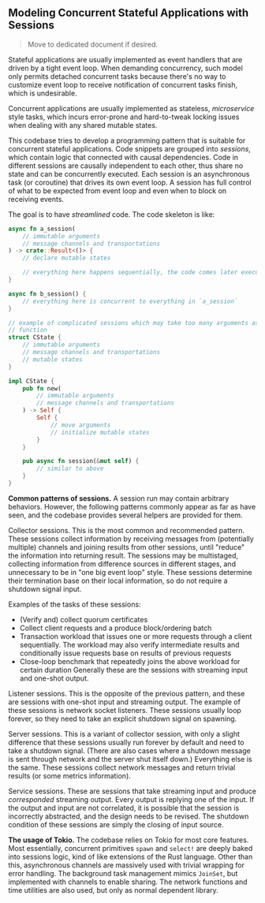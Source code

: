 ## Modeling Concurrent Stateful Applications with Sessions

> Move to dedicated document if desired.

Stateful applications are usually implemented as event handlers that are driven by a tight event loop. When demanding concurrency, such model only permits detached concurrent tasks because there's no way to customize event loop to receive notification of concurrent tasks finish, which is undesirable.

Concurrent applications are usually implemented as stateless, *microservice* style tasks, which incurs error-prone and hard-to-tweak locking issues when dealing with any shared mutable states.

This codebase tries to develop a programming pattern that is suitable for concurrent stateful applications. Code snippets are grouped into *sessions*, which contain logic that connected with causal dependencies. Code in different sessions are causally independent to each other, thus share no state and can be concurrently executed. Each session is an asynchronous task (or coroutine) that drives its own event loop. A session has full control of what to be expected from event loop and even when to block on receiving events.

The goal is to have *streamlined* code. The code skeleton is like:

```rust
async fn a_session(
    // immutable arguments
    // message channels and transportations
) -> crate::Result<()> {
    // declare mutable states

    // everything here happens sequentially, the code comes later executes later
}

async fn b_session() {
    // everything here is concurrent to everything in `a_session`
}

// example of complicated sessions which may take too many arguments as a 
// function
struct CState {
    // immutable arguments
    // message channels and transportations
    // mutable states
}

impl CState {
    pub fn new(
        // immutable arguments
        // message channels and transportations
    ) -> Self {
        Self {
            // move arguments
            // initialize mutable states
        }
    }

    pub async fn session(&mut self) {
        // similar to above
    }
}
```

**Common patterns of sessions.** A session run may contain arbitrary behaviors. However, the following patterns commonly appear as far as have seen, and the codebase provides several helpers are provided for them.

Collector sessions. This is the most common and recommended pattern. These sessions collect information by receiving messages from (potentially multiple) channels and joining results from other sessions, until "reduce" the information into returning result. The sessions may be multistaged, collecting information from difference sources in different stages, and unnecessary to be in "one big event loop" style. These sessions determine their termination base on their local information, so do not require a shutdown signal input.

Examples of the tasks of these sessions:

* (Verify and) collect quorum certificates
* Collect client requests and a produce block/ordering batch
* Transaction workload that issues one or more requests through a client sequentially. The workload may also verify intermediate results and conditionally issue requests base on results of previous requests
* Close-loop benchmark that repeatedly joins the above workload for certain duration
Generally these are the sessions with streaming input and one-shot output.

Listener sessions. This is the opposite of the previous pattern, and these are sessions with one-shot input and streaming output. The example of these sessions is network socket listeners. These sessions usually loop forever, so they need to take an explicit shutdown signal on spawning.

Server sessions. This is a variant of collector session, with only a slight difference that these sessions usually run forever by default and need to take a shutdown signal. (There are also cases where a shutdown message is sent through network and the server shut itself down.) Everything else is the same. These sessions collect network messages and return trivial results (or some metrics information).

Service sessions. These are sessions that take streaming input and produce *corresponded* streaming output. Every output is replying one of the input. If the output and input are not correlated, it is possible that the session is incorrectly abstracted, and the design needs to be revised. The shutdown condition of these sessions are simply the closing of input source.

**The usage of Tokio.** The codebase relies on Tokio for most core features. Most essentially, concurrent primitives `spawn` and `select!` are deeply baked into sessions logic, kind of like extensions of the Rust language. Other than this, asynchronous channels are massively used with trivial wrapping for error handling. The background task management mimics `JoinSet`, but implemented with channels to enable sharing. The network functions and time utilities are also used, but only as normal dependent library.
